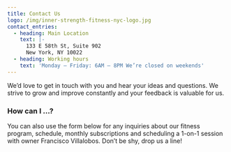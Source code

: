 ```yaml
---
title: Contact Us
logo: /img/inner-strength-fitness-nyc-logo.jpg
contact_entries:
  - heading: Main Location
    text: |-
      133 E 58th St, Suite 902
      New York, NY 10022
  - heading: Working hours
    text: 'Monday – Friday: 6AM – 8PM We’re closed on weekends'
---
```

We’d love to get in touch with you and hear your ideas and
questions. We strive to grow and improve constantly and your feedback
is valuable for us.

<h3 class="f4 b lh-title mb2">How can I …?</h3>

You can also use the form below for any inquiries about our fitness program, schedule, monthly subscriptions and scheduling a 1-on-1 session with owner Francisco Villalobos. Don’t be shy, drop us a line!
